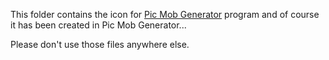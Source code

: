 This folder contains the icon for [Pic Mob Generator](https://picmobgenerator.olfsoftware.fr) program and of course it has been created in Pic Mob Generator...

Please don't use those files anywhere else.